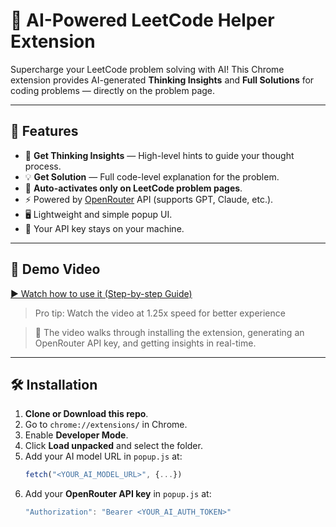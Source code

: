 # 🧠 AI-Powered LeetCode Helper Extension

Supercharge your LeetCode problem solving with AI! This Chrome extension provides AI-generated **Thinking Insights** and **Full Solutions** for coding problems — directly on the problem page.

---

## 🚀 Features

- 🧠 **Get Thinking Insights** — High-level hints to guide your thought process.
- 💡 **Get Solution** — Full code-level explanation for the problem.
- 🎯 **Auto-activates only on LeetCode problem pages**.
- ⚡ Powered by [OpenRouter](https://openrouter.ai) API (supports GPT, Claude, etc.).
- 🖥️ Lightweight and simple popup UI.
- 🔐 Your API key stays on your machine.

---

## 📸 Demo Video

[▶️ Watch how to use it (Step-by-step Guide)](https://drive.google.com/file/d/1YHmX1kMOj-T7xprDKDNuwe3VRRP0J_Bi/view?usp=drive_link)

> Pro tip: Watch the video at 1.25x speed for better experience

> 📌 The video walks through installing the extension, generating an OpenRouter API key, and getting insights in real-time.

---

## 🛠 Installation

1. **Clone or Download this repo**.
2. Go to `chrome://extensions/` in Chrome.
3. Enable **Developer Mode**.
4. Click **Load unpacked** and select the folder.
5. Add your AI model URL in `popup.js` at:
   ```js
   fetch("<YOUR_AI_MODEL_URL>", {...}) 
6. Add your **OpenRouter API key** in `popup.js` at:
   ```js
   "Authorization": "Bearer <YOUR_AI_AUTH_TOKEN>"
